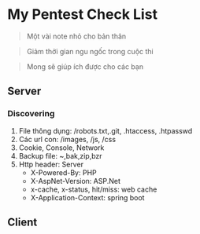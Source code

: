 # My Pentest Check List

> Một vài note nhỏ cho bản thân 

> Giảm thởi gian ngu ngốc trong cuộc thi

> Mong sẽ giúp ích được cho các bạn

## Server

### Discovering
1. File thông dụng: /robots.txt,.git, .htaccess, .htpasswd
2. Các url con: /images, /js, /css
3. Cookie, Console, Network
4. Backup file: ~,bak,zip,bzr
4. Http header: 
    Server
    * X-Powered-By: PHP
    * X-AspNet-Version: ASP.Net
    * x-cache, x-status, hit/miss: web cache
    * X-Application-Context: spring boot

## Client
